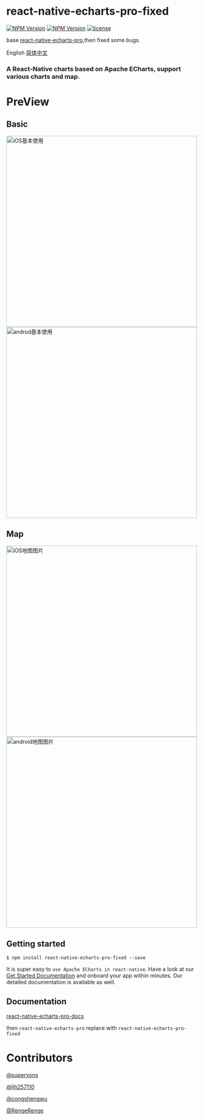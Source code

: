 
# react-native-echarts-pro-fixed
[![NPM Version](https://img.shields.io/npm/v/react-native-echarts-pro-fixed.svg?style=flat)](https://www.npmjs.com/package/react-native-echarts-pro-fixed)
[![NPM Version](https://img.shields.io/npm/dm/react-native-echarts-pro-fixed.svg?style=flat)](https://www.npmjs.com/package/react-native-echarts-pro-fixed)
[![license](https://img.shields.io/badge/license-MIT%20License-00AAAA.svg)](https://github.com/supervons/react-native-echarts-pro-fixed/blob/master/LICENSE)


base [react-native-echarts-pro](https://github.com/supervons/react-native-echarts-pro),then fixed some bugs.


English  [简体中文](/README_CN.md "中文介绍")
### A React-Native charts based on Apache ECharts, support various charts and map.

# PreView
## Basic
<img style={{height:400}} src="https://cdn.jsdelivr.net/gh/supervons/ImageLibrary@v1.0.0/react-native-echarts-pro/pieDemo.png" alt="iOS基本使用" height="500" align="bottom" /><img style={{height:400}} src="https://cdn.jsdelivr.net/gh/supervons/ImageLibrary@v1.0.0/react-native-echarts-pro/pieDemo_android.png" alt="androd基本使用"  height="500" align="bottom"/>

## Map
<img style={{height:400}} src="https://cdn.jsdelivr.net/gh/supervons/ImageLibrary@v1.0.0/react-native-echarts-pro/mapDemo.png" alt="iOS地图图片" height="500" align="bottom" /><img style={{height:400}} src="https://cdn.jsdelivr.net/gh/supervons/ImageLibrary@v1.0.0/react-native-echarts-pro/mapDemo_android.png" alt="android地图图片" height="500" align="bottom" />

## Getting started

`$ npm install react-native-echarts-pro-fixed --save`

It is super easy to `use Apache ECharts in react-native`. Have a look at our [Get Started Documentation](https://supervons.github.io/react-native-echarts-pro-docs/docs/intro) and onboard your app within minutes. Our detailed documentation is available as well.

## Documentation
[react-native-echarts-pro-docs](https://supervons.github.io/react-native-echarts-pro-docs/)

then `react-native-echarts-pro` replace with `react-native-echarts-pro-fixed`

# Contributors

[@supervons](https://github.com/supervons)

[@ljh257110](https://github.com/ljh257110)

[@congshengwu](https://github.com/congshengwu)

[@RengeRenge](https://github.com/RengeRenge)